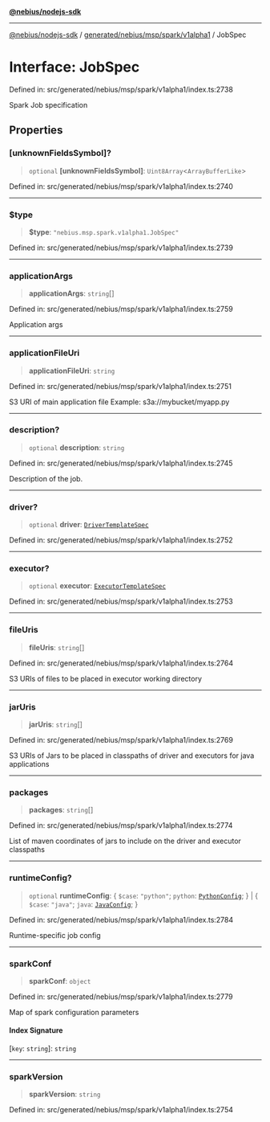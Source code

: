 [**@nebius/nodejs-sdk**](../../../../../../README.md)

***

[@nebius/nodejs-sdk](../../../../../../README.md) / [generated/nebius/msp/spark/v1alpha1](../README.md) / JobSpec

# Interface: JobSpec

Defined in: src/generated/nebius/msp/spark/v1alpha1/index.ts:2738

Spark Job specification

## Properties

### \[unknownFieldsSymbol\]?

> `optional` **\[unknownFieldsSymbol\]**: `Uint8Array`\<`ArrayBufferLike`\>

Defined in: src/generated/nebius/msp/spark/v1alpha1/index.ts:2740

***

### $type

> **$type**: `"nebius.msp.spark.v1alpha1.JobSpec"`

Defined in: src/generated/nebius/msp/spark/v1alpha1/index.ts:2739

***

### applicationArgs

> **applicationArgs**: `string`[]

Defined in: src/generated/nebius/msp/spark/v1alpha1/index.ts:2759

Application args

***

### applicationFileUri

> **applicationFileUri**: `string`

Defined in: src/generated/nebius/msp/spark/v1alpha1/index.ts:2751

S3 URI of main application file
 Example: s3a://mybucket/myapp.py

***

### description?

> `optional` **description**: `string`

Defined in: src/generated/nebius/msp/spark/v1alpha1/index.ts:2745

Description of the job.

***

### driver?

> `optional` **driver**: [`DriverTemplateSpec`](DriverTemplateSpec.md)

Defined in: src/generated/nebius/msp/spark/v1alpha1/index.ts:2752

***

### executor?

> `optional` **executor**: [`ExecutorTemplateSpec`](ExecutorTemplateSpec.md)

Defined in: src/generated/nebius/msp/spark/v1alpha1/index.ts:2753

***

### fileUris

> **fileUris**: `string`[]

Defined in: src/generated/nebius/msp/spark/v1alpha1/index.ts:2764

S3 URIs of files to be placed in executor working directory

***

### jarUris

> **jarUris**: `string`[]

Defined in: src/generated/nebius/msp/spark/v1alpha1/index.ts:2769

S3 URIs of Jars to be placed in classpaths of driver and executors for java applications

***

### packages

> **packages**: `string`[]

Defined in: src/generated/nebius/msp/spark/v1alpha1/index.ts:2774

List of maven coordinates of jars to include on the driver and executor classpaths

***

### runtimeConfig?

> `optional` **runtimeConfig**: \{ `$case`: `"python"`; `python`: [`PythonConfig`](PythonConfig.md); \} \| \{ `$case`: `"java"`; `java`: [`JavaConfig`](JavaConfig.md); \}

Defined in: src/generated/nebius/msp/spark/v1alpha1/index.ts:2784

Runtime-specific job config

***

### sparkConf

> **sparkConf**: `object`

Defined in: src/generated/nebius/msp/spark/v1alpha1/index.ts:2779

Map of spark configuration parameters

#### Index Signature

\[`key`: `string`\]: `string`

***

### sparkVersion

> **sparkVersion**: `string`

Defined in: src/generated/nebius/msp/spark/v1alpha1/index.ts:2754
